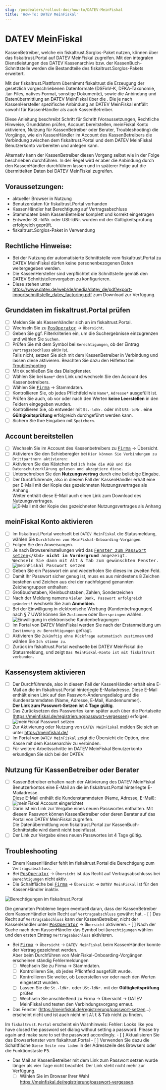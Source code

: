 ```yaml
---
slug: /posdealers/rollout-doc/how-to/DATEV-MeinFiskal
title: 'How-To: DATEV MeinFiskal'
---
```


# DATEV MeinFiskal

KassenBetreiber, welche ein fiskaltrust.Sorglos-Paket nutzen, können über das fiskaltrust.Portal auf DATEV MeinFiskal zugreifen. Mit den integralen Dienstleistungen des DATEV Kassenarchivs bzw. der KassenBuch-Schnittstelle werden die Bestandteile des fiskaltrust.Sorglos-Pakets erweitert.

Mit der fiskaltrust.Plattform übernimmt fiskaltrust die Erzeugung der gesetzlich vorgeschriebenen Datenformate (DSFinV-K, DFKA-Taxonomie, .tar-Files, natives Format, sonstige Dokumente), sowie die Anbindung und Datenübermittlung an DATEV MeinFiskal über die . Die je nach KassenHersteller spezifische Anbindung an DATEV MeinFiskal entfällt sowohl für KassenHändler als auch KassenBetreiber.

Diese Anleitung beschreibt Schritt für Schritt (Voraussetzungen, Rechtliche Hinweise, Grunddaten prüfen, Account bereitstellen, meinFiskal Konto aktivieren, Nutzung für KassenBetreiber oder Berater, Troubleshooting) die Vorgänge, wie ein KassenHändler im Account des KassenBetreibers die Verbindung zwischen dem fiskaltrust.Portal und dem DATEV MeinFiskal Benutzerkonto vorbereiten und anlegen kann.

Alternativ kann der KassenBetreiber diesen Vorgang selbst wie in der Folge beschrieben durchführen. In der Regel wird er aber die Anbindung durch den KassenHändler durchführen lassen und in späterer Folge auf die übermittelten Daten bei DATEV MeinFiskal zugreifen.

## Voraussetzungen:

* aktueller Browser in Nutzung
* Benutzerdaten für fiskaltrust.Portal vorhanden
* KassenHändler hat Berechtigung auf Vertragsabschluss
* Stammdaten beim KassenBetreiber komplett und korrekt eingetragen
* Entweder St.-ldNr. oder USt-ldNr. wurden mit der Gültigkeitsprüfung erfolgreich geprüft.
* fiskaltrust.Sorglos-Paket in Verwendung

## Rechtliche Hinweise:

* Bei der Nutzung der automatisierte Schnittstelle vom fiskaltrust.Portal zu DATEV MeinFiskal dürfen keine personenbezogenen Daten weitergegeben werden.
* Die KassenHersteller sind verpflichtet die Schnittstelle gemäß den DATEV Schnittstellenvorgaben zu konfigurieren. 
* Diese stehen unter https://www.datev.de/web/de/media/datev_de/pdf/export-importschnittstelle_datev_factoring.pdf zum Download zur Verfügung.

## Grunddaten im fiskaltrust.Portal prüfen

- [ ] Melden Sie als Kassenhändler sich an im fiskaltrust.Portal.
- [ ] Wechseln Sie zu <kbd>[PosOperator](https://portal.fiskaltrust.de/PosOperator)</kbd>  &rarr; `Übersicht`.
- [ ] Geben Sie ggf. Filterkriterien ein, um die Suchergebnisse einzugrenzen und wählen Sie `Suchen`.
- [ ] Prüfen Sie mit dem Symbol bei `Berechtigungen`, ob der Eintrag `Vertragsabschluss` aktiv ist. <br>Falls nicht, setzen Sie sich mit dem KassenBetreiber in Verbindung und lassen diese aktivieren. Beachten Sie dazu den Hilfetext bei [Troubleshooting](#Troubleshooting)  
- [ ] Mit `OK` schließen Sie das Dialogfenster.
- [ ] Wählen Sie bei `Name*`  den Link und wechseln Sie den Account des Kassenbetreibers.
- [ ] Wählen Sie <kbd>[Firma](https://portal.fiskaltrust.de/AccountProfile/Edit)</kbd>  &rarr; Stammdaten.
- [ ] Kontrollieren Sie, ob jedes Pflichtfeld wie `Name*`, `Adresse*` ausgefüllt ist.
- [ ] Prüfen Sie auch, ob vor oder nach den Werten **keine Leerstellen** in den Feldern eingegeben wurden.
- [ ] Kontrollieren Sie, ob entweder mit `St.-ldNr.` oder mit `USt-ldNr.` eine **Gültigkeitsprüfung** erfolgreich durchgeführt werden kann.
- [ ] Sichern Sie Ihre Eingaben mit `Speichern`.

## Account bereitstellen

- [ ] Wechseln Sie im Account des Kassenbetreibers zu <kbd>[Firma](https://portal.fiskaltrust.de/AccountProfile)</kbd>  &rarr; Übersicht.
- [ ] Aktivieren Sie den Schieberegler bei `Hier können Sie Verbindungen zu Drittpartnern aktivieren:`
- [ ] Aktivieren Sie das Kästchen bei `Ich habe die AGB und die Datenschutzerklärung gelesen und akzeptiere diese.`
- [ ] Unterschreiben Sie den **Nutzungsvertrag** durch eine beliebige Eingabe.
- [ ] Der Durchführende, also in diesem Fall der KassenHändler erhält eine per E-Mail mit der Kopie des gezeichneten Nutzungsvertrages als Anhang. <br>Weiter enthält diese E-Mail auch einen Link zum Download des Nutzungsvertrages.
![E-Mail mit der Kopie des gezeichneten Nutzungsvertrages als Anhang](images/meinFiskal-Vertragsmail.png "E-Mail mit der Kopie des gezeichneten Nutzungsvertrages als Anhang")

## meinFiskal Konto aktivieren

- [ ] Im fiskaltrust.Portal wechselt bei `DATEV MeinFiskal` die Statusmeldung, wählen Sie `Durchführen von MeinFiskal-Onboarding-Vorgängen`.
- [ ] Folgen Sie den Anweisungen. 
- [ ] Je nach Browsereinstellungen wird das <kbd>[Fenster zum Passwort setzen](https://meinfiskal.de/registrierung/passwort-setzen...)</kbd> **nicht im Vordergrund** angezeigt. <br>Wechseln Sie dann mit <kbd>Alt</kbd> & <kbd>Tab</kbd> zum gewünschten Fenster.
![meinFiskal Passwort setzen](images/meinFiskal-Anmelden-Passwort.png "meinFiskal Passwort setzen")
- [ ] Geben Sie ein Passwort ein und wiederholen Sie dieses im zweiten Feld.
- [ ] Damit Ihr Passwort sicher genug ist, muss es aus mindestens 8 Zeichen bestehen und Zeichen aus drei der nachfolgend genannten Zeichengruppen enthalten:
- [ ] Großbuchstaben, Kleinbuchstaben, Zahlen, Sonderzeichen
- [ ] Nach der Meldung namens `Vielen Dank, Passwort erfolgreich geändert!` wechseln Sie zum **Anmelden**.
- [ ] Bei der Einwilligung in elektronische Werbung (Kundenbefragungen) nach § 7 UWG können Sie `Zustimmen` oder `Überspringen` wählen.
![Einwilligung in elektronische Kundenbefragungen](images/meinFiskal-Anmelden-kundenbefragung.png "Einwilligung in elektronische Kundenbefragungen")
- [ ] Im Portal von DATEV MeinFiskal werden Sie nach der Erstanmeldung um `Zustimmung zu Berechtigungen` gefragt.
- [ ] Aktivieren Sie `Zukünftig ohne Rückfrage automatisch zustimmen` und wählen Sie `Ich stimme zu`.
- [ ] Zurück im fiskaltrust.Portal wechselte bei DATEV MeinFiskal die Statusmeldung, und zeigt `Das MeinFiskal-Konto ist mit fiskaltrust verbunden.`

## Kassensystem aktivieren

- [ ] Der Durchführende, also in diesem Fall der KassenHändler erhält eine E-Mail an die im fiskaltrust.Portal hinterlegte E-Mailadresse. Diese E-Mail enthält einen Link auf den Passwort-Änderungsdialog und die Kundenstammdaten (Name, Adresse, E-Mail, Kundennummer). <br>**Der Link zum Passwort-Setzen ist 4 Tage gültig**. 
- [ ] Das Zurücksetzen des Passwortes kann später auch über die Portalseite (https://meinfiskal.de/registrierung/passwort-vergessen) erfolgen.
![meinFiskal Passwort setzen](images/meinFiskal-Vertragsmail.png "meinFiskal Passwort setzen")
- [ ] Zur Aktivierung oder Nutzung von `DATEV MeinFiskal` melden Sie sich an unter https://meinfiskal.de/ 
- [ ] Im Portal von `DATEV MeinFiskal` zeigt die Übersicht die Option, eine Kasse mit dem Kassenarchiv zu verbinden.
- [ ] Für weitere Arbeitsschritte im DATEV MeinFiskal Benutzerkonto erkundigen Sie sich bei der DATEV.

## Nutzung für KassenBetreiber oder Berater

- [ ] KassenBetreiber erhalten nach der Aktivierung des DATEV MeinFiskal Benutzerkontos eine E-Mail an die im fiskaltrust.Portal hinterlegte E-Mailadresse.<br> Diese E-Mail enthält die Kundenstammdaten (Name, Adresse, E-Mail): 
![meinFiskal Account eingerichtet](images/meinFiskal-Accountsmail.png "meinFiskal Account eingerichtet")
- [ ] Darin ist ein Link zur Vergabe eines neuen Passwortes enthalten. Mit diesem Passwort können KassenBetreiber oder deren Berater auf das Portal von DATEV MeinFiskal zugreifen.<br> Die Datenübermittlung vom fiskaltrust.Portal zur KassenBuch-Schnittstelle wird damit nicht beeinflusst.
- [ ] Der Link zur Vergabe eines neuen Passwortes ist 4 Tage gültig. 

## Troubleshooting

 * Einem KassenHändler fehlt im fiskaltrust.Portal die Berechtigung zum `Vertragsabschluss`. 
 * Bei <kbd>[PosOperator](https://portal.fiskaltrust.de/PosOperator)</kbd>  &rarr; `Übersicht` ist das Recht auf Vertragsabschlusss bei `Berechtigungen` nicht aktiv.
 * Die Schaltfläche bei <kbd>[Firma](https://portal.fiskaltrust.de/AccountProfile)</kbd>  &rarr; `Übersicht` &rarr; `DATEV MeinFiskal` ist für den KassenHändler inaktiv.

 ![Berechtigungen im fiskaltrust.Portal](images/meinFiskal-Berechtigungen-1.png "Berechtigungen im fiskaltrust.Portal ergänzen um Vertragsabschlusss") 

 Die genannten Probleme liegen eventuell daran, dass der KassenBetreiber dem KassenHändler kein Recht auf `Vertragsabschluss` gewährt hat. 
    - [ ] Das Recht auf `Vertragsabschluss` kann der KassenBetreiber, nicht der KassenHändler unter <kbd>[PosOperator](https://portal.fiskaltrust.de/PosOperator)</kbd> &rarr; `Übersicht` aktivieren. 
    - [ ] Nach der Suche nach dem KassenHändler das Symbol bei `Berechtigungen` wählen und den ersten Eintrag `Vertragsabschluss` aktivieren.


* Bei <kbd>[Firma](https://portal.fiskaltrust.de/AccountProfile)</kbd>  &rarr; `Übersicht` &rarr; `DATEV MeinFiskal` beim KassenHändler konnte der Vertrag gezeichnet werden. <br> Aber beim Durchführen von MeinFiskal-Onboarding-Vorgängen erscheinen ständig Fehlermeldungen
    - [ ] Wechseln Sie zu Firma  &rarr; Stammdaten. 
    - [ ] Kontrollieren Sie, ob jedes Pflichtfeld ausgefüllt wurde. 
    - [ ] Kontrollieren Sie weiter, ob Leeerstellen vor oder nach den Werten eingesetzt wurden.
    - [ ] Lassen Sie die `St.-ldNr.` oder `USt-ldNr.` mit der **Gültigkeitsprüfung** prüfen
    - [ ] Wechseln Sie anschließend zu Firma  &rarr; Übersicht &rarr; DATEV MeinFiskal und testen den Verbindungsvorgang erneut.

* Das Fenster (https://meinfiskal.de/registrierung/passwort-setzen...) erscheint nicht und ist auch nicht mit <kbd>Alt</kbd> & <kbd>Tab</kbd> nicht zu finden.

 Im `fiskaltrust.Portal` erscheint ein Warnhinweis: Fehler: Looks like you have closed the password set dialog without setting a password. Please try again and make sure to set the password accordingly.
     - [ ] Aktualisieren Sie das Browserfenster vom fiskaltrust.Portal
     - [ ] Verwenden Sie dazu die Schaltfläche `Diese Seite neu laden` in der Adresszeile des Browsers oder die Funktionstaste <kbd>F5</kbd>.

* Das Mail an KassenBetreiber mit dem Link zum Passwort setzen wurde länger als vier Tage nicht beachtet. Der Link steht nicht mehr zur Verfügung.
    - [ ] Wählen Sie im Browser Ihrer Wahl https://meinfiskal.de/registrierung/passwort-vergessen.